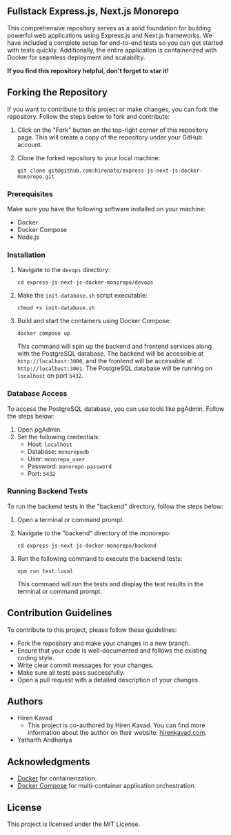 ## Fullstack Express.js, Next.js Monorepo

This comprehensive repository serves as a solid foundation for building powerful web applications using Express.js and Next.js frameworks. We have included a complete setup for end-to-end tests so you can get started with tests quickly. Additionally, the entire application is containerized with Docker for seamless deployment and scalability.

**If you find this repository helpful, don't forget to star it!**

## Forking the Repository

If you want to contribute to this project or make changes, you can fork the repository. Follow the steps below to fork and contribute:

1. Click on the "Fork" button on the top-right corner of this repository page. This will create a copy of the repository under your GitHub account.

2. Clone the forked repository to your local machine:

   ```shell
   git clone git@github.com:hironate/express-js-next-js-docker-monorepo.git
   ```

### Prerequisites

Make sure you have the following software installed on your machine:

- Docker
- Docker Compose
- Node.js

### Installation

1. Navigate to the `devops` directory:

   ```shell
   cd express-js-next-js-docker-monorepo/devops
   ```

2. Make the `init-database.sh` script executable:

   ```shell
   chmod +x init-database.sh
   ```

3. Build and start the containers using Docker Compose:

   ```shell
   docker compose up
   ```

   This command will spin up the backend and frontend services along with the PostgreSQL database. The backend will be accessible at `http://localhost:3000`, and the frontend will be accessible at `http://localhost:3001`. The PostgreSQL database will be running on `localhost` on port `5432`.

### Database Access

To access the PostgreSQL database, you can use tools like pgAdmin. Follow the steps below:

1. Open pgAdmin.
2. Set the following credentials:
   - Host: `localhost`
   - Database: `monorepodb`
   - User: `monorepo_user`
   - Password: `monorepo-password`
   - Port: `5432`

### Running Backend Tests

To run the backend tests in the "backend" directory, follow the steps below:

1. Open a terminal or command prompt.

2. Navigate to the "backend" directory of the monorepo:

   ```shell
   cd express-js-next-js-docker-monorepo/backend
   ```

3. Run the following command to execute the backend tests:

   ```shell
   npm run test:local
   ```

   This command will run the tests and display the test results in the terminal or command prompt.

## Contribution Guidelines

To contribute to this project, please follow these guidelines:

- Fork the repository and make your changes in a new branch.
- Ensure that your code is well-documented and follows the existing coding style.
- Write clear commit messages for your changes.
- Make sure all tests pass successfully.
- Open a pull request with a detailed description of your changes.

## Authors

- Hiren Kavad
  - This project is co-authored by Hiren Kavad. You can find more information about the author on their website: [hirenkavad.com](https://www.hirenkavad.com).
- Yatharth Andhariya

## Acknowledgments

- [Docker](https://www.docker.com/) for containerization.
- [Docker Compose](https://docs.docker.com/compose/) for multi-container application orchestration.

## License

This project is licensed under the MIT License.
